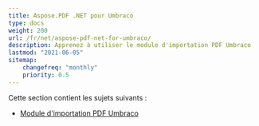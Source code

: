 ```yaml
---
title: Aspose.PDF .NET pour Umbraco
type: docs
weight: 200
url: /fr/net/aspose-pdf-net-for-umbraco/
description: Apprenez à utiliser le module d'importation PDF Umbraco
lastmod: "2021-06-05"
sitemap:
    changefreq: "monthly"
    priority: 0.5
---
```


Cette section contient les sujets suivants :

- [Module d'importation PDF Umbraco](/pdf/fr/net/umbraco-pdf-import-module/)
